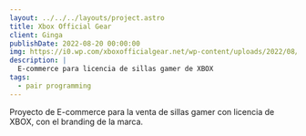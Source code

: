 ```yaml
---
layout: ../../../layouts/project.astro
title: Xbox Official Gear
client: Ginga
publishDate: 2022-08-20 00:00:00
img: https://i0.wp.com/xboxofficialgear.net/wp-content/uploads/2022/08/banner-1-1.png
description: |
  E-commerce para licencia de sillas gamer de XBOX
tags:
  - pair programming
---
```


Proyecto de E-commerce para la venta de sillas gamer con licencia de XBOX, con el branding de la marca. 